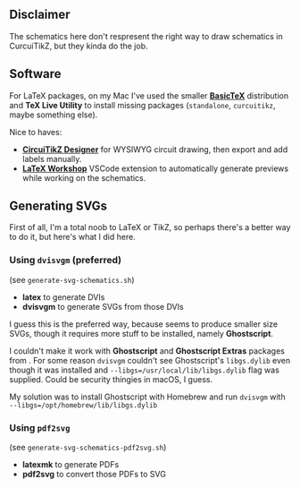 ## Disclaimer
The schematics here don't respresent the right way to draw schematics in CurcuiTikZ, but they kinda do the job.

## Software
For LaTeX packages, on my Mac I've used the smaller **[BasicTeX](https://www.tug.org/mactex/morepackages.html)** distribution and **TeX Live Utility** to install missing packages (`standalone`, `curcuitikz`, maybe something else).

Nice to haves:
- **[CircuiTikZ Designer](https://circuit2tikz.tf.fau.de/designer/)** for WYSIWYG circuit drawing, then export and add labels manually.
- **[LaTeX Workshop](https://marketplace.visualstudio.com/items?itemName=James-Yu.latex-workshop)** VSCode extension to automatically generate previews while working on the schematics.

## Generating SVGs
First of all, I'm a total noob to LaTeX or TikZ, so perhaps there's a better way to do it, but here's what I did here.

### Using `dvisvgm` (preferred)
(see `generate-svg-schematics.sh`)
- **latex** to generate DVIs
- **dvisvgm** to generate SVGs from those DVIs

I guess this is the preferred way, because seems to produce smaller size SVGs, though it requires more stuff to be installed, namely **Ghostscript**.

I couldn't make it work with **Ghostscript** and **Ghostscript Extras** packages from [](https://www.tug.org/mactex/morepackages.html). For some reason `dvisvgm` couldn't see Ghostscript's `libgs.dylib` even though it was installed and `--libgs=/usr/local/lib/libgs.dylib` flag was supplied. Could be security thingies in macOS, I guess.

My solution was to install Ghostscript with Homebrew and run `dvisvgm` with `--libgs=/opt/homebrew/lib/libgs.dylib`

### Using `pdf2svg`
(see `generate-svg-schematics-pdf2svg.sh`)
- **latexmk** to generate PDFs
- **pdf2svg** to convert those PDFs to SVG